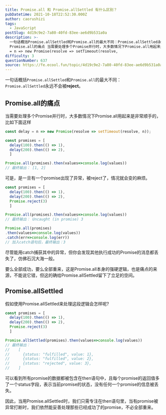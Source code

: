 ```yaml
---
title: Promise.all 和 Promise.allSettled 有什么区别？
pubDatetime: 2021-10-18T22:52:30.000Z
author: caorushizi
tags:
  - JavaScript
postSlug: 4d19c9e2-7a80-40fd-83ee-ae6d9b531a0a
description: >-
  一句话概括Promise.allSettled和Promise.all的最大不同：Promise.allSettled永远不会被reject。
  Promise.all的痛点 当需要处理多个Promise并行时，大多数情况下Promise.all用起来是非常顺手的，比如下面这样 const delay
  = n => new Promise(resolve => setTimeout(resolve,
difficulty: 3
questionNumber: 637
source: https://fe.ecool.fun/topic/4d19c9e2-7a80-40fd-83ee-ae6d9b531a0a
---
```


一句话概括`Promise.allSettled`和`Promise.all`的最大不同：`Promise.allSettled`永远不会被**reject**。

## Promise.all的痛点

当需要处理多个Promise并行时，大多数情况下Promise.all用起来是非常顺手的，比如下面这样

```js
const delay = n => new Promise(resolve => setTimeout(resolve, n));

const promises = [
  delay(100).then(() => 1),
  delay(200).then(() => 2),
  ]

Promise.all(promises).then(values=>console.log(values))
// 最终输出： [1, 2]
```

可是，是一旦有一个promise出现了异常，被reject了，情况就会变的麻烦。

```js
const promises = [
  delay(100).then(() => 1),
  delay(200).then(() => 2),
  Promise.reject(3)
  ]

Promise.all(promises).then(values=>console.log(values))
// 最终输出： Uncaught (in promise) 3

Promise.all(promises)
.then(values=>console.log(values))
.catch(err=>console.log(err))
// 加入catch语句后，最终输出：3
```

尽管能用catch捕获其中的异常，但你会发现其他执行成功的Promise的消息都丢失了，仿佛石沉大海一般。

要么全部成功，要么全部重来，这是Promise.all本身的强硬逻辑，也是痛点的来源，不能说它错，但这的确给Promise.allSettled留下了立足的空间。

## Promise.allSettled

假如使用Promise.allSettled来处理这段逻辑会怎样呢?

```js
const promises = [
  delay(100).then(() => 1),
  delay(200).then(() => 2),
  Promise.reject(3)
  ]

Promise.allSettled(promises).then(values=>console.log(values))
// 最终输出： 
//    [
//      {status: "fulfilled", value: 1},
//      {status: "fulfilled", value: 2},
//      {status: "rejected", value: 3},
//    ]
```

可以看到所有promise的数据都被包含在then语句中，且每个promise的返回值多了一个status字段，表示当前promise的状态，没有任何一个promise的信息被丢失。

因此，当用Promise.allSettled时，我们只需专注在then语句里，当有promise被异常打断时，我们依然能妥善处理那些已经成功了的promise，不必全部重来。

